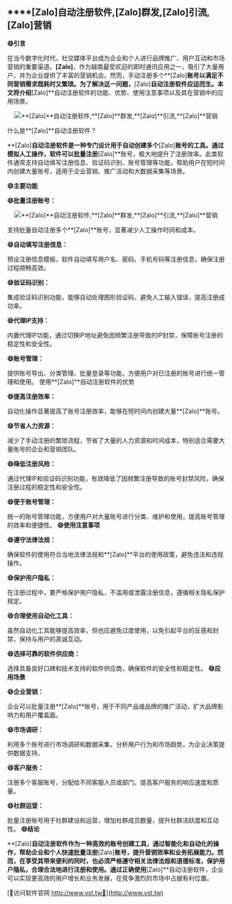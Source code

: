 ## ****[Zalo]**自动注册软件,**[Zalo]**群发,**[Zalo]**引流,**[Zalo]**营销**
**😄引言**

在当今数字化时代，社交媒体平台成为企业和个人进行品牌推广、用户互动和市场营销的重要渠道。**[Zalo]**，作为越南最受欢迎的即时通讯应用之一，吸引了大量用户，并为企业提供了丰富的营销机会。然而，手动注册多个**[Zalo]**账号以满足不同营销需求既耗时又繁琐。为了解决这一问题，**[Zalo]**自动注册软件应运而生。本文将介绍**[Zalo]**自动注册软件的功能、优势、使用注意事项以及其在营销中的应用场景。

 <center><img src="https://vst.tw/MP4/tuiguang/png/3.png" alt="**[Zalo]**自动注册软件,**[Zalo]**群发,**[Zalo]**引流,**[Zalo]**营销"></center>

什么是**[Zalo]**自动注册软件？

**[Zalo]**自动注册软件是一种专门设计用于自动创建多个**[Zalo]**账号的工具。通过模拟人工操作，软件可以批量注册**[Zalo]**账号，极大地提升了注册效率。此类软件通常支持自动填写注册信息、验证码识别、账号管理等功能，帮助用户在短时间内创建大量账号，适用于企业营销、推广活动和大数据采集等场景。

**😄主要功能**

**😄批量注册账号：**

 <center><img src="https://vst.tw/MP4/tuiguang/png/1.png" alt="**[Zalo]**自动注册软件,**[Zalo]**群发,**[Zalo]**引流,**[Zalo]**营销"></center>

支持批量自动注册多个**[Zalo]**账号，显著减少人工操作时间和成本。

**😄自动填写注册信息：**

预设注册信息模板，软件自动填写用户名、密码、手机号码等注册信息，确保注册过程顺畅高效。

**😄验证码识别：**

集成验证码识别功能，能够自动处理图形验证码，避免人工输入错误，提高注册成功率。

**😄代理IP支持：**

内置代理IP功能，通过切换IP地址避免因频繁注册导致的IP封禁，保障账号注册的稳定性和安全性。

**😄账号管理：**

提供账号导出、分类管理、批量登录等功能，方便用户对已注册的账号进行统一管理和使用。
使用**[Zalo]**自动注册软件的优势

**😄提高注册效率：**

自动化操作显著提高了账号注册效率，能够在短时间内创建大量**[Zalo]**账号。

**😄节省人力资源：**

减少了手动注册的繁琐流程，节省了大量的人力资源和时间成本，特别适合需要大量账号的企业和营销团队。

**😄降低注册风险：**

通过代理IP和验证码识别功能，有效降低了因频繁注册导致的账号封禁风险，确保注册过程的稳定性和安全性。

**😄便于账号管理：**

统一的账号管理功能，方便用户对大量账号进行分类、维护和使用，提高账号管理的效率和便捷性。
**😄使用注意事项**

**😄遵守法律法规：**

确保软件的使用符合当地法律法规和**[Zalo]**平台的使用政策，避免违法和违规操作。

**😄保护用户隐私：**

在注册过程中，要严格保护用户隐私，不滥用或泄露注册信息，遵循相关隐私保护规定。

**😄合理使用自动化工具：**

虽然自动化工具能够提高效率，但也应避免过度使用，以免引起平台的反感和封禁，保持与用户的真诚互动。

**😄选择可靠的软件供应商：**

选择具备良好口碑和技术支持的软件供应商，确保软件的安全性和稳定性。
**😄应用场景**

**😄企业营销：**

企业可以批量注册**[Zalo]**账号，用于不同产品或品牌的推广活动，扩大品牌影响力和用户覆盖面。

**😄市场调研：**

利用多个账号进行市场调研和数据采集，分析用户行为和市场趋势，为企业决策提供数据支持。

**😄客户服务：**

注册多个客服账号，分配给不同客服人员或部门，提高客户服务的响应速度和质量。

**😄社群运营：**

批量注册账号用于社群建设和运营，增加社群成员数量，提升社群活跃度和互动性。
**😄结论**

**[Zalo]**自动注册软件作为一种高效的账号创建工具，通过智能化和自动化的操作，帮助企业和个人快速批量注册**[Zalo]**账号，提升营销效率和业务拓展能力。然而，在享受其带来便利的同时，也必须严格遵守相关法律法规和道德标准，保护用户隐私，合理合法地进行注册和使用。通过正确使用**[Zalo]**自动注册软件，企业可以实现更高效的用户增长和业务发展，在竞争激烈的市场中占据有利位置。


[👻访问软件官网 http://www.vst.tw👻](http://www.vst.tw)
